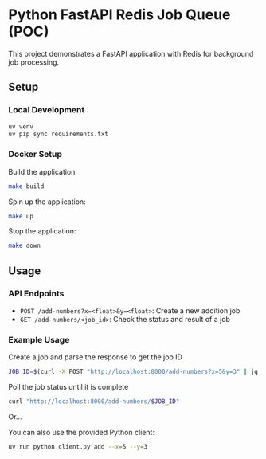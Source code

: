 # Python FastAPI Redis Job Queue (POC)

This project demonstrates a FastAPI application with Redis for background job processing.

## Setup

### Local Development

```bash
uv venv
uv pip sync requirements.txt
```

### Docker Setup

Build the application:
```bash
make build
```

Spin up the application:
```bash
make up
```

Stop the application:
```bash
make down
```

## Usage

### API Endpoints

- `POST /add-numbers?x=<float>&y=<float>`: Create a new addition job
- `GET /add-numbers/<job_id>`: Check the status and result of a job

### Example Usage

Create a job and parse the response to get the job ID
```bash
JOB_ID=$(curl -X POST "http://localhost:8000/add-numbers?x=5&y=3" | jq -r '.job_id')
```

Poll the job status until it is complete
```bash
curl "http://localhost:8000/add-numbers/$JOB_ID"
```

Or...

You can also use the provided Python client:
```bash
uv run python client.py add --x=5 --y=3
```
